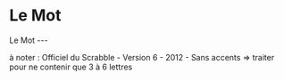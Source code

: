 # Le Mot

Le Mot ---



à noter :
Officiel du Scrabble - Version 6 - 2012 - Sans accents  => traiter pour ne contenir que 3 à 6 lettres